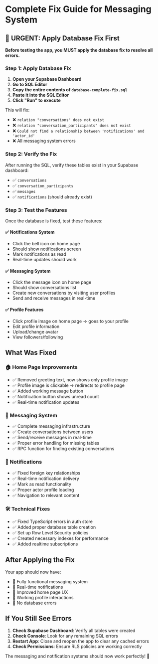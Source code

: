 # Complete Fix Guide for Messaging System

## 🚨 URGENT: Apply Database Fix First

**Before testing the app, you MUST apply the database fix to resolve all errors.**

### Step 1: Apply Database Fix

1. **Open your Supabase Dashboard**
2. **Go to SQL Editor**
3. **Copy the entire contents of `database-complete-fix.sql`**
4. **Paste it into the SQL Editor**
5. **Click "Run" to execute**

This will fix:
- ❌ `relation "conversations" does not exist`
- ❌ `relation "conversation_participants" does not exist` 
- ❌ `Could not find a relationship between 'notifications' and 'actor_id'`
- ❌ All messaging system errors

### Step 2: Verify the Fix

After running the SQL, verify these tables exist in your Supabase dashboard:
- ✅ `conversations`
- ✅ `conversation_participants` 
- ✅ `messages`
- ✅ `notifications` (should already exist)

### Step 3: Test the Features

Once the database is fixed, test these features:

#### ✅ Notifications System
- Click the bell icon on home page
- Should show notifications screen
- Mark notifications as read
- Real-time updates should work

#### ✅ Messaging System  
- Click the message icon on home page
- Should show conversations list
- Create new conversations by visiting user profiles
- Send and receive messages in real-time

#### ✅ Profile Features
- Click profile image on home page → goes to your profile
- Edit profile information
- Upload/change avatar
- View followers/following

## What Was Fixed

### 🏠 Home Page Improvements
- ✅ Removed greeting text, now shows only profile image
- ✅ Profile image is clickable → redirects to profile page
- ✅ Added working message button
- ✅ Notification button shows unread count
- ✅ Real-time notification updates

### 💬 Messaging System
- ✅ Complete messaging infrastructure
- ✅ Create conversations between users
- ✅ Send/receive messages in real-time
- ✅ Proper error handling for missing tables
- ✅ RPC function for finding existing conversations

### 🔔 Notifications
- ✅ Fixed foreign key relationships
- ✅ Real-time notification delivery
- ✅ Mark as read functionality
- ✅ Proper actor profile loading
- ✅ Navigation to relevant content

### 🛠️ Technical Fixes
- ✅ Fixed TypeScript errors in auth store
- ✅ Added proper database table creation
- ✅ Set up Row Level Security policies
- ✅ Created necessary indexes for performance
- ✅ Added realtime subscriptions

## After Applying the Fix

Your app should now have:
- 🎯 Fully functional messaging system
- 🎯 Real-time notifications
- 🎯 Improved home page UX
- 🎯 Working profile interactions
- 🎯 No database errors

## If You Still See Errors

1. **Check Supabase Dashboard**: Verify all tables were created
2. **Check Console**: Look for any remaining SQL errors
3. **Restart App**: Close and reopen the app to clear any cached errors
4. **Check Permissions**: Ensure RLS policies are working correctly

The messaging and notification systems should now work perfectly! 🎉